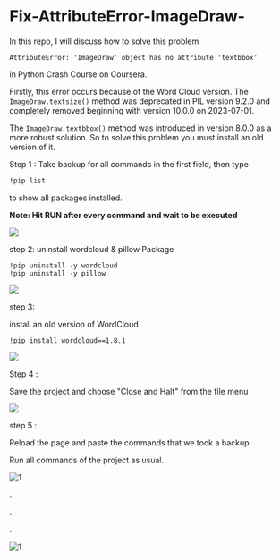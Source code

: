 # Fix-AttributeError-ImageDraw-
In this repo, I will discuss how to solve this problem

`AttributeError: 'ImageDraw' object has no attribute 'textbbox'` 

in Python Crash Course on Coursera.

Firstly, this error occurs because of the Word Cloud version.
The `ImageDraw.textsize()` method was deprecated in PIL version 9.2.0 and completely removed beginning with version 10.0.0 on 2023-07-01.

The `ImageDraw.textbbox()` method was introduced in version 8.0.0 as a more robust solution.
So to solve this problem  you must install an old version of it. 

Step 1 : 
Take backup for all commands in the first field, then type
```bash
!pip list
```
to show all packages installed.

**Note: Hit RUN after every command and wait to be executed** 


![](https://i.ibb.co/M8Jvs8g/11.png)


step 2:
uninstall wordcloud & pillow Package
```
!pip uninstall -y wordcloud
!pip uninstall -y pillow
```


![](https://i.ibb.co/ZN74kRt/uni.png)


step 3:

install an old version of WordCloud 
```
!pip install wordcloud==1.8.1
```


![](https://i.ibb.co/1r8r858/in.png)


Step 4 : 

Save the project and choose "Close and Halt" from the file menu 


![](https://i.ibb.co/3Y6kc9M/save.png)


step 5 : 

Reload the page and paste the commands that we took a backup 

Run all commands of the project as usual.


![1](https://i.ibb.co/NKSf9CY/1.png)


.

.

.


![1](https://i.ibb.co/jH4X40X/3.png)
